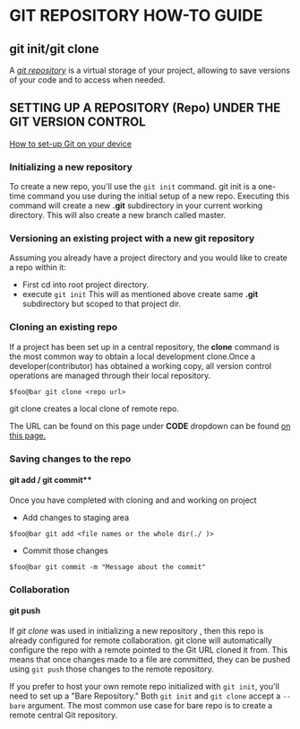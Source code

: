 # GIT REPOSITORY HOW-TO GUIDE

## git init/git clone

A *[git repository](https://git-scm.com/book/en/v2/Git-Basics-Getting-a-Git-Repository)* is a virtual storage of your project, allowing to save versions of your code and to access when needed.

## SETTING UP A REPOSITORY (Repo) UNDER THE GIT VERSION CONTROL

[How to set-up Git on your device](https://git-scm.com/book/en/v2/Getting-Started-First-Time-Git-Setup)

### Initializing a new repository

To create a new repo, you'll use the `git init` command. git init is a one-time command you use during the initial setup of a new repo. Executing this command will create a new **.git**   subdirectory in your current working directory. This will also create a new branch called master.

### Versioning an existing project with a new git repository

Assuming you already have a project directory and you would like to create a repo within it:

* First cd into root project directory.
* execute `git init`
This will as mentioned above create same **.git** subdirectory but scoped to that project dir.

### Cloning an existing repo

If a project has been set up in a central repository, the **clone** command is the most common way to obtain a local development clone.Once a developer(contributor) has obtained a working copy, all version control operations are managed through their local repository.

```console
$foo@bar git clone <repo url>
```  

 git clone creates a local clone of remote repo.

The URL can be found on this page under **CODE** dropdown can be found [on this page.](https://github.com/auvzhcet/Documentation)

### Saving changes to the repo

#### git add / git commit**

Once you have completed with cloning and and working on project

* Add changes to staging area

```console
$foo@bar git add <file names or the whole dir(./ )>
```  

* Commit those changes

```console
$foo@bar git commit -m "Message about the commit"
```

### Collaboration

#### git push

If *git clone* was used in initializing a new repository , then this repo is already configured for remote collaboration.
git clone  will automatically configure the repo with a remote pointed to the Git URL cloned it from. This means that once changes made to a file are committed, they  can be pushed using `git push` those changes to the remote repository.

If you prefer to host your own remote repo initialized with `git init`, you'll need to set up a "Bare Repository." Both `git init` and `git clone` accept a `--bare` argument. The most common use case for bare repo is to create a remote central Git repository.
